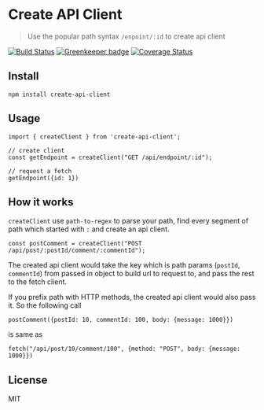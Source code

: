 # Create API Client

> Use the popular path syntax `/enpoint/:id` to create api client

[![Build Status](https://travis-ci.org/minipai/create-api-client.svg?branch=master)](https://travis-ci.org/minipai/create-api-client) [![Greenkeeper badge](https://badges.greenkeeper.io/minipai/create-api-client.svg)](https://greenkeeper.io/) [![Coverage Status](https://coveralls.io/repos/github/minipai/create-api-client/badge.svg?branch=master)](https://coveralls.io/github/minipai/create-api-client?branch=master)

## Install

```
npm install create-api-client
```

## Usage

```
import { createClient } from 'create-api-client';

// create client
const getEndpoint = createClient("GET /api/endpoint/:id");

// request a fetch
getEndpoint({id: 1})
```

## How it works

`createClient` use `path-to-regex` to parse your path, find every segment of path which started with `:` and create an api client.

```
const postComment = createClient("POST /api/post/:postId/comment/:commentId");

```

The created api client would take the key which is path params (`postId`, `commentId`) from passed in object to build url to request to, and pass the rest to the fetch client.

If you prefix path with HTTP methods, the created api client would also pass it. So the following call

```
postComment({postId: 10, commentId: 100, body: {message: 1000}})
```

is same as

```
fetch("/api/post/10/comment/100", {method: "POST", body: {message: 1000}})
```

## License

MIT
